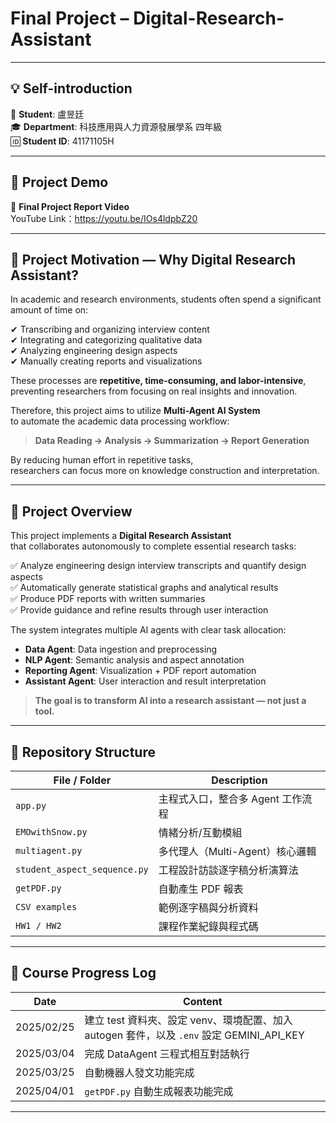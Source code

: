 # Final Project – Digital-Research-Assistant

---

## 💡 Self-introduction
👤 **Student**: 盧昱廷  
🎓 **Department**: 科技應用與人力資源發展學系 四年級  
🆔 **Student ID**: 41171105H

---

## 🎥 Project Demo

🔗 **Final Project Report Video**  
YouTube Link：https://youtu.be/IOs4ldpbZ20

---

## 🎯 Project Motivation — Why Digital Research Assistant?

In academic and research environments, students often spend a significant amount of time on:

✔ Transcribing and organizing interview content  
✔ Integrating and categorizing qualitative data  
✔ Analyzing engineering design aspects  
✔ Manually creating reports and visualizations  

These processes are **repetitive, time-consuming, and labor-intensive**,  
preventing researchers from focusing on real insights and innovation.

Therefore, this project aims to utilize **Multi-Agent AI System**  
to automate the academic data processing workflow:

> **Data Reading → Analysis → Summarization → Report Generation**

By reducing human effort in repetitive tasks,  
researchers can focus more on knowledge construction and interpretation.

---

## 🚀 Project Overview

This project implements a **Digital Research Assistant**  
that collaborates autonomously to complete essential research tasks:

✅ Analyze engineering design interview transcripts and quantify design aspects  
✅ Automatically generate statistical graphs and analytical results  
✅ Produce PDF reports with written summaries  
✅ Provide guidance and refine results through user interaction  

The system integrates multiple AI agents with clear task allocation:

- **Data Agent**: Data ingestion and preprocessing  
- **NLP Agent**: Semantic analysis and aspect annotation  
- **Reporting Agent**: Visualization + PDF report automation  
- **Assistant Agent**: User interaction and result interpretation  

> **The goal is to transform AI into a research assistant — not just a tool.**


---

## 📁 Repository Structure

| File / Folder | Description |
|--------------|-------------|
| `app.py` | 主程式入口，整合多 Agent 工作流程 |
| `EMOwithSnow.py` | 情緒分析/互動模組 |
| `multiagent.py` | 多代理人（Multi-Agent）核心邏輯 |
| `student_aspect_sequence.py` | 工程設計訪談逐字稿分析演算法 |
| `getPDF.py` | 自動產生 PDF 報表 |
| `CSV examples` | 範例逐字稿與分析資料 |
| `HW1 / HW2` | 課程作業紀錄與程式碼 |

---


## 📝 Course Progress Log

| Date | Content |
|------|--------|
| 2025/02/25 | 建立 test 資料夾、設定 venv、環境配置、加入 autogen 套件，以及 `.env` 設定 GEMINI_API_KEY |
| 2025/03/04 | 完成 DataAgent 三程式相互對話執行 |
| 2025/03/25 | 自動機器人發文功能完成 |
| 2025/04/01 | `getPDF.py` 自動生成報表功能完成 |

---


